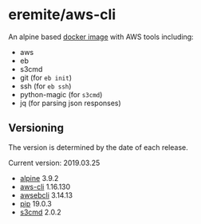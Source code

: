 # eremite/aws-cli

An alpine based [docker image](https://hub.docker.com/r/eremite/aws-cli/) with AWS tools including:

* aws
* eb
* s3cmd
* git (for `eb init`)
* ssh (for `eb ssh`)
* python-magic (for `s3cmd`)
* jq (for parsing json responses)

## Versioning

The version is determined by the date of each release.

Current version: 2019.03.25

* [alpine](https://hub.docker.com/r/library/alpine/tags/) 3.9.2
* [aws-cli](https://github.com/aws/aws-cli/releases) 1.16.130
* [awsebcli](https://pypi.python.org/pypi/awsebcli/#history) 3.14.13
* [pip](https://pip.pypa.io/en/stable/news/) 19.0.3
* [s3cmd](https://github.com/s3tools/s3cmd/releases) 2.0.2
